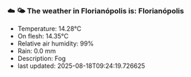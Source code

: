 ### ☁️ 🌤️  The weather in Florianópolis is: Florianópolis

- Temperature: 14.28°C
- On flesh: 14.35°C
- Relative air humidity: 99%
- Rain: 0.0 mm
- Description: Fog
- last updated: 2025-08-18T09:24:19.726625
